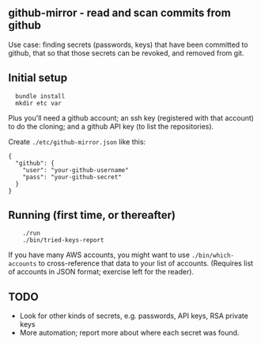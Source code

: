 github-mirror - read and scan commits from github
-------------------------------------------------

Use case: finding secrets (passwords, keys) that have been committed to
github, that so that those secrets can be revoked, and removed from git.

Initial setup
-------------

`  bundle install`  
`  mkdir etc var`  

Plus you'll need a github account; an ssh key (registered with that account)
to do the cloning; and a github API key (to list the repositories).

Create `./etc/github-mirror.json` like this:

`{`  
`  "github": {`  
`    "user": "your-github-username"`  
`    "pass": "your-github-secret"`  
`  }`  
`}`  

Running (first time, or thereafter)
-----------------------------------

```
    ./run
    ./bin/tried-keys-report
```

If you have many AWS accounts, you might want to use `./bin/which-accounts` to
cross-reference that data to your list of accounts.  (Requires list of
accounts in JSON format; exercise left for the reader).

TODO
----

 * Look for other kinds of secrets, e.g. passwords, API keys, RSA private keys
 * More automation; report more about where each secret was found.

